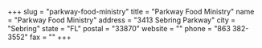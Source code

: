 +++
slug = "parkway-food-ministry"
title = "Parkway Food Ministry"
name = "Parkway Food Ministry"
address = "3413 Sebring Parkway"
city = "Sebring"
state = "FL"
postal = "33870"
website = ""
phone = "863 382-3552"
fax = ""
+++
